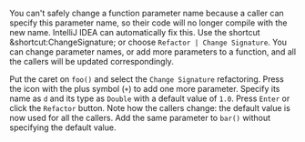 

You can't safely change a function parameter name because a caller can specify
this parameter name, so their code will no longer compile with the new name.
IntelliJ IDEA can automatically fix this. Use the shortcut
<span class="shortcut">&shortcut:ChangeSignature;</span> or choose
<span class="control">`Refactor | Change Signature`</span>. You can change
parameter names, or add more parameters to a function, and all the callers will
be updated correspondingly.

Put the caret on `foo()` and select the <span class="control">`Change
Signature`</span> refactoring. Press the icon with the plus symbol (`+`) to add
one more parameter. Specify its name as `d` and its type as `Double` with a
default value of `1.0`. Press <span class="control">`Enter`</span> or
click the <span class="control">`Refactor`</span> button. Note how the callers
change: the default value is now used for all the callers. Add the same
parameter to `bar()` without specifying the default value.
